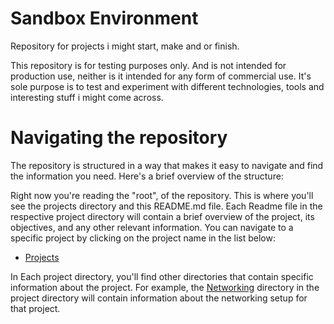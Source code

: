 # Sandbox Environment

Repository for projects i might start, make and or finish.

This repository is for testing purposes only. And is not intended for
production use, neither is it intended for any form of commercial use. It's
sole purpose is to test and experiment with different technologies, tools and
interesting stuff i might come across.

# Navigating the repository

The repository is structured in a way that makes it easy to navigate and find
the information you need. Here's a brief overview of the structure:

Right now you're reading the "root", of the repository. This is where you'll
see the projects directory and this README.md file. Each Readme file in the
respective project directory will contain a brief overview of the project, its
objectives, and any other relevant information. You can navigate to a specific
project by clicking on the project name in the list below:

- [Projects](https://github.com/Dembezum/sandbox/tree/main/Projects/Proj1)

In Each project directory, you'll find other directories that contain specific
information about the project. For example, the
[Networking](https://github.com/Dembezum/sandbox/tree/main/Projects/Proj1/Networking)
directory in the project directory will contain information about the
networking setup for that project.
